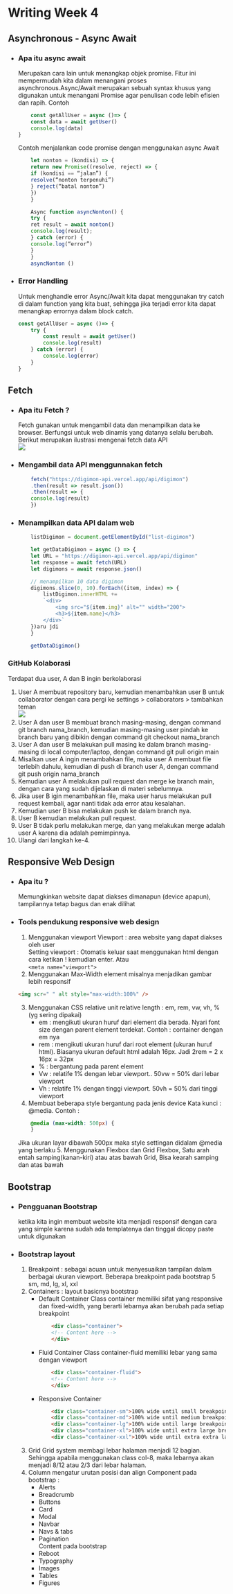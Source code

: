 # Writing Week 4

## Asynchronous - Async Await 
- ### Apa itu async await 
    Merupakan cara lain untuk menangkap objek promise. Fitur ini mempermudah kita dalam menangani proses asynchronous.Async/Await merupakan sebuah syntax khusus yang digunakan untuk menangani Promise agar penulisan code lebih efisien dan rapih. Contoh 
    ```JavaScript
        const getAllUser = async ()=> {
        const data = await getUser()
        console.log(data)
    }
    ```
    Contoh menjalankan code promise dengan menggunakan async Await 
    ```JavaScript 
        let nonton = (kondisi) => {
        return new Promise((resolve, reject) => {
        if (kondisi == “jalan”) {
        resolve(“nonton terpenuhi”)
        } reject(“batal nonton”)
        })
        }

        Async function asyncNonton() {
        try {
        ret result = await nonton()
        console.log(result);
        } catch (error) {
        console.log(“error”)
        }
        } 
        asyncNonton ()
    ```
- ### Error Handling
    Untuk menghandle error  Async/Await kita dapat menggunakan try catch di dalam function yang kita buat, sehingga jika terjadi error kita dapat menangkap errornya dalam block catch.
    ```JavaScript 
    const getAllUser = async ()=> {
        try {
            const result = await getUser()
            console.log(result)
        } catch (error) {
            console.log(error)
        }
    }
    ```

## Fetch
- ### Apa itu Fetch ?
    Fetch gunakan untuk mengambil data dan menampilkan data ke browser. Berfungsi untuk web dinamis yang datanya selalu berubah. Berikut merupakan ilustrasi mengenai fetch data API <br>
    <img src = "ilustrasi.png">
- ### Mengambil data API menggunnakan fetch 
    ```JavaScript
        fetch("https://digimon-api.vercel.app/api/digimon")
        .then(result => result.json())
        .then(result => {
        console.log(result)
        })
    ```
- ### Menampilkan data API dalam web
    ```JavaScript 
        listDigimon = document.getElementById("list-digimon")

        let getDataDigimon = async () => {
        let URL = "https://digimon-api.vercel.app/api/digimon"
        let response = await fetch(URL)
        let digimons = await response.json()

        // menampilkan 10 data digimon
        digimons.slice(0, 10).forEach((item, index) => {
            listDigimon.innerHTML += 
            `<div>
                <img src="${item.img}" alt="" width="200">
                <h3>${item.name}</h3>
            </div>`
        })aru jdi 
        }

        getDataDigimon()
    ```

### GitHub Kolaborasi
Terdapat dua user, A dan B ingin berkolaborasi 
1. User A membuat repository baru, kemudian menambahkan user B untuk collaborator dengan cara pergi ke settings > collaborators > tambahkan teman <br>
<img src="git-kolaborator.png"> <br>
2. User A dan user B membuat branch masing-masing, dengan command git branch nama_branch, kemudian masing-masing user pindah ke branch baru yang dibikin dengan command git checkout nama_branch
3. User A dan user B melakukan pull masing ke dalam branch masing-masing di local computer/laptop, dengan command git pull origin main
4. Misalkan user A ingin menambahkan file, maka user A membuat file terlebih dahulu, kemudian di push di branch user A, dengan command git push origin nama_branch
5. Kemudian user A melakukan pull request dan merge ke branch main, dengan cara yang sudah dijelaskan di materi sebelumnya.
6. Jika user B igin menambahkan file, maka user harus melakukan pull request kembali, agar nanti tidak ada error atau kesalahan.
7. Kemudian user B bisa melakukan push ke dalam branch nya.
8. User B kemudian melakukan pull request.
9. User B tidak perlu melakukan merge, dan yang melakukan merge adalah user A karena dia adalah pemimpinnya.
10. Ulangi dari langkah ke-4.

## Responsive Web Design 
- ### Apa itu ?
    Memungkinkan website dapat diakses dimanapun (device apapun), tampilannya tetap bagus dan enak dilihat

- ### Tools pendukung responsive web design 
    1. Menggunakan viewport
    Viewport : area website yang dapat diakses oleh user <br>
    Setting viewport : Otomatis keluar saat menggunakan html dengan cara ketikan ! kemudian enter. Atau <br>
    `<meta name="viewport">`
    2. Menggunakan Max-Width element
    misalnya menjadikan gambar lebih responsif
    ```HTML
    <img scr=" " alt style="max-width:100%" />
    ```
    3. Menggunakan CSS relative unit
    relative length : em, rem, vw, vh, % (yg sering dipakai)
        - em : mengikuti ukuran huruf dari element dia berada. Nyari font size dengan parent element terdekat. Contoh : container dengan em nya
        - rem : mengikuti ukuran huruf dari root element (ukuran huruf html). Biasanya ukuran default html adalah 16px. Jadi 2rem = 2 x 16px = 32px
        - % : bergantung pada parent element
        - Vw : relatife 1% dengan lebar viewport.. 50vw = 50% dari lebar viewport
        - Vh : relatife 1% dengan tinggi viewport. 50vh = 50% dari tinggi viewport
    4. Membuat beberapa style bergantung pada jenis device
    Kata kunci : @media. Contoh :
    ``` CSS
        @media (max-width: 500px) {
        }
    ```
    Jika ukuran layar dibawah 500px maka style settingan didalam @media yang berlaku
    5. Menggunakan Flexbox dan Grid
    Flexbox, Satu arah entah samping(kanan-kiri) atau atas bawah
    Grid, Bisa kearah samping dan atas bawah

## Bootstrap 
- ### Pengguanan Bootstrap
    ketika kita ingin membuat website kita menjadi responsif dengan cara yang simple karena sudah ada templatenya dan tinggal dicopy paste untuk digunakan
- ### Bootstrap layout
    1. Breakpoint : sebagai acuan untuk menyesuaikan tampilan dalam berbagai ukuran viewport. Beberapa breakpoint pada bootstrap 5 sm, md, lg, xl, xxl
    2. Containers : layout basicnya bootstrap
        - Default Container
            Class container memiliki sifat yang responsive dan fixed-width, yang berarti lebarnya akan berubah pada setiap breakpoint
            ```HTML
                <div class="container">
                <!-- Content here -->
                </div>
            ```
        - Fluid Container
            Class container-fluid memiliki lebar yang sama dengan viewport
            ```HTML
                <div class="container-fluid">
                <!-- Content here -->
                </div>
            ```
        - Responsive Container
            ```HTML
                <div class="container-sm">100% wide until small breakpoint</div>
                <div class="container-md">100% wide until medium breakpoint</div>
                <div class="container-lg">100% wide until large breakpoint</div>
                <div class="container-xl">100% wide until extra large breakpoint</div>
                <div class="container-xxl">100% wide until extra extra large breakpoint</div>
            ```
    3. Grid
        Grid system membagi lebar halaman menjadi 12 bagian. Sehingga apabila menggunakan class col-8, maka lebarnya akan menjadi 8/12 atau 2/3 dari lebar halaman.
    4. Column 
        mengatur urutan posisi dan align
        Component pada bootstrap : 
        - Alerts
        - Breadcrumb
        - Buttons
        - Card
        - Modal
        - Navbar
        - Navs & tabs
        - Pagination <br>
        Content pada bootstrap
        - Reboot
        - Typography
        - Images
        - Tables
        - Figures